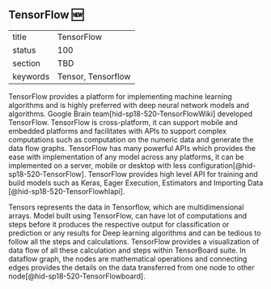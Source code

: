 ## TensorFlow :new:


|          |            |
| -------- | ---------- |
| title    | TensorFlow |
| status   | 100         |
| section  | TBD        |
| keywords | Tensor, Tensorflow|

TensorFlow provides a platform for implementing machine learning 
algorithms and is highly preferred with deep neural network models 
and algorithms. Google Brain team[hid-sp18-520-TensorFlowWiki] 
developed TensorFlow. TensorFlow is cross-platform, it can support 
mobile and embedded platforms and facilitates with APIs to support 
complex computations such as computation on the numeric data and 
generate the data flow graphs. TensorFlow has many powerful APIs 
which provides the ease with implementation of any model across 
any platforms, it can be implemented on a server, mobile 
or desktop with less configuration[@hid-sp18-520-TensorFlow].
TensorFlow provides high level API for training and build models such as
Keras, Eager Execution, Estimators and Importing Data
[@hid-sp18-520-TensorFlowhlapi].

Tensors represents the data in Tensorflow, which are multidimensional 
arrays. Model built using TensorFlow, can have lot of computations and 
steps before it produces the respective output for classification or 
prediction or any results for Deep learning algorithms and can be 
tedious to follow all the steps and calculations. TensorFlow provides 
a visualization of data flow of all these calculation and steps within 
TensorBoard suite. In dataflow graph, the nodes are mathematical operations
and connecting edges provides the details on the data transferred from 
one node to other node[@hid-sp18-520-TensorFlowboard].
